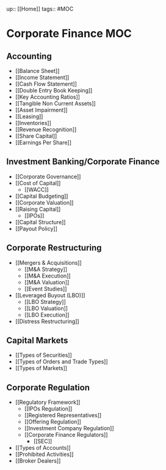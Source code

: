 up:: [[Home]]
tags:: #MOC 
# Corporate Finance MOC
## Accounting
- [[Balance Sheet]]
- [[Income Statement]]
- [[Cash Flow Statement]]
- [[Double Entry Book Keeping]]
- [[Key Accounting Ratios]]
- [[Tangible Non Current Assets]]
- [[Asset Impairment]]
- [[Leasing]]
- [[Inventories]]
- [[Revenue Recognition]]
- [[Share Capital]]
- [[Earnings Per Share]]
## Investment Banking/Corporate Finance
- [[Corporate Governance]]
- [[Cost of Capital]]
	- [[WACC]]
- [[Capital Budgeting]]
- [[Corporate Valuation]]
- [[Raising Capital]]
	- [[IPOs]]
- [[Capital Structure]]
- [[Payout Policy]]
## Corporate Restructuring
- [[Mergers & Acquisitions]]
	- [[M&A Strategy]]
	- [[M&A Execution]]
	- [[M&A Valuation]]
	- [[Event Studies]]
- [[Leveraged Buyout (LBO)]]
	- [[LBO Strategy]]
	- [[LBO Valuation]]
	- [[LBO Execution]]
- [[Distress Restructuring]]
## Capital Markets
- [[Types of Securities]]
- [[Types of Orders and Trade Types]]
- [[Types of Markets]]
## Corporate Regulation
- [[Regulatory Framework]]
	- [[IPOs Regulation]]
	- [[Registered Representatives]]
	- [[Offering Regulation]]
	- [[Investment Company Regulation]]
	- [[Corporate Finance Regulators]]
		- [[SEC]]
- [[Types of Accounts]]
- [[Prohibited Activities]]
- [[Broker Dealers]]





